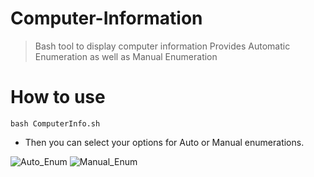 # Computer-Information
> Bash tool to display computer information
> Provides Automatic Enumeration as well as Manual Enumeration

# How to use
`bash ComputerInfo.sh`

- Then you can select your options for Auto or Manual enumerations.

![Auto_Enum](https://user-images.githubusercontent.com/103954920/170828372-a4638301-5e23-48ed-a17b-b56e8930919d.png)
![Manual_Enum](https://user-images.githubusercontent.com/103954920/170828374-1e66090b-ccad-4b3a-80a9-b03fa992f1dc.png)

